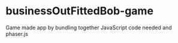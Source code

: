 # businessOutFittedBob-game
Game made app by bundling together JavaScript code needed and phaser.js
